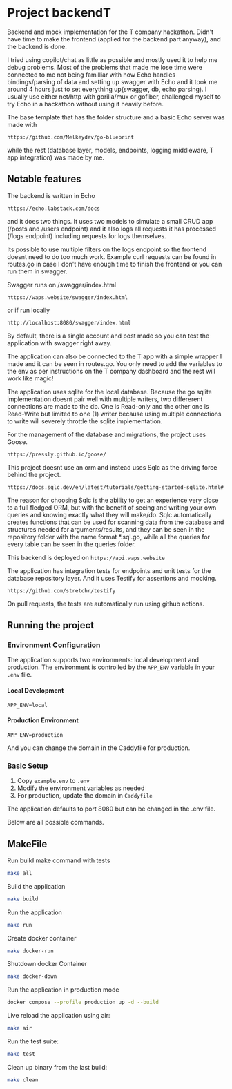 # Project backendT

Backend and mock implementation for the T company hackathon.
Didn't have time to make the frontend (applied for the backend part anyway), and the backend is done.

I tried using copilot/chat as little as possible and mostly used it to help me debug problems.
Most of the problems that made me lose time were connected to me not being familliar with how Echo handles bindings/parsing of data and setting up swagger with Echo and it took me around 4 hours just to set everything up(swagger, db, echo parsing).
I usually use either net/http with gorilla/mux or gofiber, challenged myself to try Echo in a hackathon without using it heavily before.

The base template that has the folder structure and a basic Echo server was made with 
```url
https://github.com/Melkeydev/go-blueprint
```
while the rest (database layer, models, endpoints, logging middleware, T app integration) was made by me.

## Notable features

The backend is written in Echo
```url
https://echo.labstack.com/docs
```
and it does two things.
It uses two models to simulate a small CRUD app (/posts and /users endpoint)
and it also logs all requests it has processed (/logs endpoint) including requests for logs themselves.

Its possible to use multiple filters on the logs endpoint so the frontend doesnt need to do too much work. Example curl requests can be found in routes.go in case I don't have enough time to finish the frontend or you can run them in swagger.

Swagger runs on /swagger/index.html 
```url
https://waps.website/swagger/index.html
```
or if run locally
```url
http://localhost:8080/swagger/index.html
```

By default, there is a single account and post made so you can test the application with swagger right away.

The application can also be connected to the T app with a simple wrapper I made and it can be seen in routes.go.
You only need to add the variables to the env as per instructions on the T company dashboard and the rest will work like magic!

The application uses sqlite for the local database.
Because the go sqlite implementation doesnt pair well with multiple writers, two differerent connections are made to the db.
One is Read-only and the other one is Read-Write but limited to one (1) writer because using multiple connections to write will severely throttle the sqlite implementation. 

For the management of the database and migrations, the project uses Goose.
```url
https://pressly.github.io/goose/
```

This project doesnt use an orm and instead uses Sqlc as the driving force behind the project.
```url 
https://docs.sqlc.dev/en/latest/tutorials/getting-started-sqlite.html#
```

The reason for choosing Sqlc is the ability to get an experience very close to a full fledged ORM, but with the benefit of seeing and writing your own queries and knowing exactly what they will make/do.
Sqlc automatically creates functions that can be used for scanning data from the database and structures needed for arguments/results, and they can be seen in the repository folder with the name format *.sql.go, while all the queries for every table can be seen in the queries folder.

This backend is deployed on ```https://api.waps.website```

The application has integration tests for endpoints and unit tests for the database repository layer. And it uses Testify for assertions and mocking.
```url
https://github.com/stretchr/testify
```

On pull requests, the tests are automatically run using github actions.



## Running the project

### Environment Configuration

The application supports two environments: local development and production. The environment is controlled by the `APP_ENV` variable in your `.env` file.

#### Local Development
```env
APP_ENV=local
```

#### Production Environment
```env
APP_ENV=production
```
And you can change the domain in the Caddyfile for production.

### Basic Setup
1. Copy `example.env` to `.env`
2. Modify the environment variables as needed
3. For production, update the domain in `Caddyfile`

The application defaults to port 8080 but can be changed in the .env file.


Below are all possible commands.

## MakeFile

Run build make command with tests
```bash
make all
```

Build the application
```bash
make build
```

Run the application
```bash
make run
```
Create docker container
```bash
make docker-run
```

Shutdown docker Container
```bash
make docker-down
```

Run the application in production mode
```bash
docker compose --profile production up -d --build
```

Live reload the application using air:
```bash
make air
```

Run the test suite:
```bash
make test
```

Clean up binary from the last build:
```bash
make clean
```
